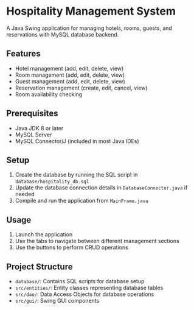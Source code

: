 # Hospitality Management System

A Java Swing application for managing hotels, rooms, guests, and reservations with MySQL database backend.

## Features

- Hotel management (add, edit, delete, view)
- Room management (add, edit, delete, view)
- Guest management (add, edit, delete, view)
- Reservation management (create, edit, cancel, view)
- Room availability checking

## Prerequisites

- Java JDK 8 or later
- MySQL Server
- MySQL Connector/J (included in most Java IDEs)

## Setup

1. Create the database by running the SQL script in `database/hospitality_db.sql`
2. Update the database connection details in `DatabaseConnector.java` if needed
3. Compile and run the application from `MainFrame.java`

## Usage

1. Launch the application
2. Use the tabs to navigate between different management sections
3. Use the buttons to perform CRUD operations

## Project Structure

- `database/`: Contains SQL scripts for database setup
- `src/entities/`: Entity classes representing database tables
- `src/dao/`: Data Access Objects for database operations
- `src/gui/`: Swing GUI components